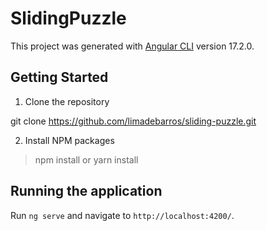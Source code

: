 # SlidingPuzzle

This project was generated with [Angular CLI](https://github.com/angular/angular-cli) version 17.2.0.

## Getting Started

1. Clone the repository

git clone https://github.com/limadebarros/sliding-puzzle.git

2. Install NPM packages
> npm install or yarn install

## Running the application

Run `ng serve` and navigate to `http://localhost:4200/`. 
